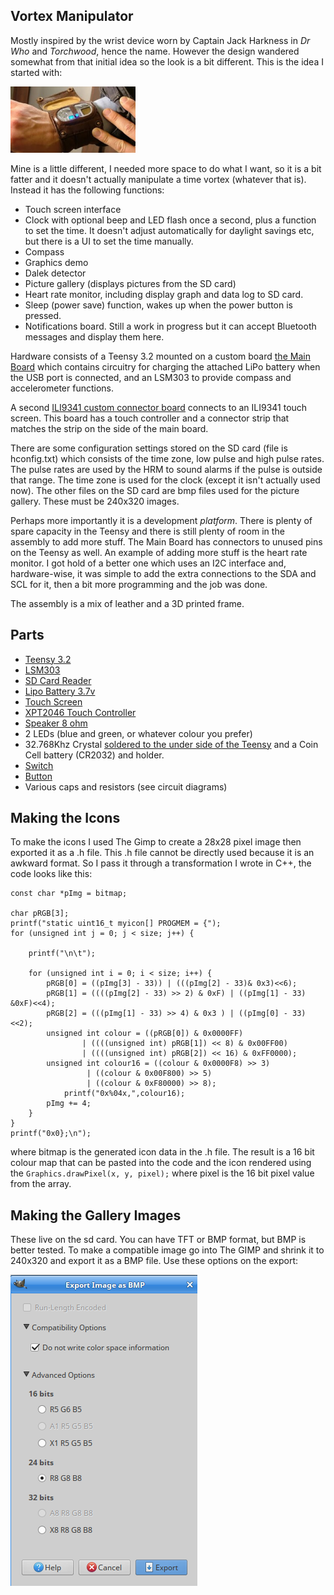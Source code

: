 Vortex Manipulator
--

Mostly inspired by the wrist device worn by Captain Jack Harkness in _Dr Who_ and _Torchwood_, hence the name. However the design wandered somewhat from that initial idea so the look is a bit different. This is the idea I started with:

<img src="images/wriststrap-300x159.jpg?resize=300%2C159" alt="VM" style="width: 200px;"/>

Mine is a little different, I needed more space to do what I want, so it is a bit fatter and it doesn't actually manipulate a time vortex (whatever that is). Instead it has the following functions:

 * Touch screen interface
 * Clock with optional beep and LED flash once a second, plus a function to set the time. It doesn't adjust automatically for daylight savings etc, but there is a UI to set the time manually.
 * Compass
 * Graphics demo
 * Dalek detector
 * Picture gallery (displays pictures from the SD card)
 * Heart rate monitor, including display graph and data log to SD card.
 * Sleep (power save) function, wakes up when the power button is pressed.
 * Notifications board. Still a work in progress but it can accept Bluetooth messages and display them here.

Hardware consists of a Teensy 3.2 mounted on a custom board [the Main Board](eagle/MainBoard/Readme.md) which contains circuitry for charging the attached LiPo battery when the USB port is connected, and an LSM303 to provide compass and accelerometer functions.

A second [ILI9341 custom connector board](eagle/ILI9341-Touch-connector/Readme.md) connects to an ILI9341 touch screen. This board has a touch controller and a connector strip that matches the strip on the side of the main board.

There are some configuration settings stored on the SD card (file is hconfig.txt) which consists of the time zone, low pulse and high pulse rates. The pulse rates are used by the HRM to sound alarms if the pulse is outside that range. The time zone is used for the clock (except it isn't actually used now). The other files on the SD card are bmp files used for the picture gallery. These must be 240x320 images.

Perhaps more importantly it is a development _platform_. There is plenty of spare capacity in the Teensy and there is still plenty of room in the assembly to add more stuff. The Main Board has connectors to unused pins on the Teensy as well. An example of adding more stuff is the heart rate monitor. I got hold of a better one which uses an I2C interface and, hardware-wise, it was simple to add the extra connections to the SDA and SCL for it, then a bit more programming and the job was done.

The assembly is a mix of leather and a 3D printed frame.

Parts
--

 * [Teensy 3.2](https://www.pjrc.com/store/teensy32.html)
 * [LSM303](http://nz.element14.com/stmicroelectronics/lsm303dlhc/sensor-3-ch-accel-mag-mod-14lga/dp/2068595)
 * [SD Card Reader](https://www.aliexpress.com/item/Free-Shipping-5PCS-67840-8001-Conn-SD-Card-HDR-9-POS-Solder-RA-SMD-Embossed-T/32651979617.html?spm=2114.01010208.3.8.SHXu2I&ws_ab_test=searchweb0_0,searchweb201602_3_10152_10065_10151_10068_436_10136_10157_10137_10060_10138_10155_10062_10156_10154_10056_10055_10054_10059_100032_100033_100031_10099_10103_10102_10096_10147_10052_10053_10050_10107_10142_10051_10084_10083_10080_10082_10081_10110_10175_10111_10112_10113_10114_10181_10037_10183_10182_10185_10033_10032_10078_10079_10077_10073_10070_10123,searchweb201603_2,ppcSwitch_4&btsid=7b9c1a86-e8c1-4082-b529-14cabbf02189&algo_expid=712bfc6c-3058-4115-9f9d-6d221787d2ec-1&algo_pvid=712bfc6c-3058-4115-9f9d-6d221787d2ec)
 * [Lipo Battery 3.7v](https://www.aliexpress.com/item/3-7V-1000mah-753050-Lithium-Polymer-LiPo-Rechargeable-Battery-For-Mp3-MP4-MP5-DVD-PAD-mobile/32293277274.html?spm=2114.01010208.3.15.W3GGuF&ws_ab_test=searchweb0_0,searchweb201602_3_10152_10065_10151_10068_436_10136_10157_10137_10060_10138_10155_10062_10156_10154_10056_10055_10054_10059_100032_100033_100031_10099_10103_10102_10096_10147_10052_10053_10050_10107_10142_10051_10084_10083_10080_10082_10081_10110_10175_10111_10112_10113_10114_10181_10037_10183_10182_10185_10032_10078_10079_10077_10073_10070_10123,searchweb201603_2,ppcSwitch_4&btsid=7691371f-396d-424d-b6fc-32f0ece90527&algo_expid=46b76ba9-9c3b-4e16-846a-75c4c1e89c21-4&algo_pvid=46b76ba9-9c3b-4e16-846a-75c4c1e89c21)
 * [Touch Screen](https://www.aliexpress.com/item/2-8-2-8-Inch-240x320-SPI-Serial-TFT-Color-LCD-Display-Module-Touch-Panel-Screen/32681743271.html?spm=2114.13010308.0.0.0kiaBY)
 * [XPT2046 Touch Controller](https://www.aliexpress.com/item/Free-shipping-20pcs-lot-XPT2046-2046-TSSOP16-new-original/32639677099.html?spm=2114.13010608.0.0.BkDnSR)
 * [Speaker 8 ohm](https://www.aliexpress.com/item/Manufacturers-direct-sales-round-8-European-1W-speaker-1w8-European-speakers-8-European-1W-speaker-20mm/32777445698.html?spm=2114.10010108.1000014.5.zq1wAZ&traffic_analysisId=recommend_3035_null_null_null&scm=1007.13338.79672.000000000000000&pvid=fb37bd47-3760-417f-b739-e97fcb0411c1&tpp=1)
 * 2 LEDs (blue and green, or whatever colour you prefer)
 * 32.768Khz Crystal [soldered to the under side of the Teensy](https://www.pjrc.com/teensy/td_libs_Time.html) and a Coin Cell battery (CR2032) and holder.
 * [Switch](https://www.aliexpress.com/item/MINI-micro-Slide-Switch-On-OFF-2-Position-1P2T-SPDT-Miniature-Horizontal-Slide-Switch-SMD-7/32655484942.html?spm=2114.01010208.3.1.kFgw4d&ws_ab_test=searchweb0_0,searchweb201602_3_10152_10065_10151_10068_436_10136_10157_10137_10060_10138_10155_10062_10156_10154_10056_10055_10054_10059_100032_100033_100031_10099_10103_10102_10096_10147_10052_10053_10050_10107_10142_10051_10084_10083_10080_10082_10081_10110_10175_10111_10112_10113_10114_10181_10037_10183_10182_10185_10032_10078_10079_10077_10073_10070_10123,searchweb201603_2,ppcSwitch_4&btsid=4943b00a-2810-4553-922c-abebd41b5fcd&algo_expid=9ef925ce-c813-4853-b9b8-157b1cc2ff52-0&algo_pvid=9ef925ce-c813-4853-b9b8-157b1cc2ff52)
 * [Button](https://www.aliexpress.com/item/Promotion-Amico-100-Pcs-6x6x4-5mm-Panel-PCB-Momentary-Tactile-Tact-Push-Button-Switch-4-Pin/32563399489.html?spm=2114.10010108.1000014.1.VHE2ua&traffic_analysisId=recommend_3035_null_null_null&scm=1007.13338.79672.000000000000000&pvid=3f217487-ecad-45bd-a56f-eb5fef49d540&tpp=1)
 * Various caps and resistors (see circuit diagrams)
 
Making the Icons
--

To make the icons I used The Gimp to create a 28x28 pixel image then exported it as a .h file. This .h file cannot be directly used because it is an awkward format. So I pass it through a transformation I wrote in C++, the code looks like this:

```
const char *pImg = bitmap;

char pRGB[3];
printf("static uint16_t myicon[] PROGMEM = {");
for (unsigned int j = 0; j < size; j++) {

	printf("\n\t");

	for (unsigned int i = 0; i < size; i++) {
		pRGB[0] = ((pImg[3] - 33)) | (((pImg[2] - 33)& 0x3)<<6);
		pRGB[1] = ((((pImg[2] - 33) >> 2) & 0xF) | ((pImg[1] - 33) &0xF)<<4);
		pRGB[2] = (((pImg[1] - 33) >> 4) & 0x3 ) | ((pImg[0] - 33)<<2);
		unsigned int colour = ((pRGB[0]) & 0x0000FF)
				| ((((unsigned int) pRGB[1]) << 8) & 0x00FF00)
				| ((((unsigned int) pRGB[2]) << 16) & 0xFF0000);
		unsigned int colour16 = ((colour & 0x0000F8) >> 3)
		         | ((colour & 0x00F800) >> 5)
		         | ((colour & 0xF80000) >> 8);
			printf("0x%04x,",colour16);
		pImg += 4;
	}
}
printf("0x0};\n");
```
where bitmap is the generated icon data in the .h file. The result is a 16 bit colour map that can be pasted into the code and the icon rendered using the `Graphics.drawPixel(x, y, pixel);` where pixel is the 16 bit pixel value from the array.

Making the Gallery Images
--

These live on the sd card. You can have TFT or BMP format, but BMP is better tested.
To make a compatible image go into The GIMP and shrink it to 240x320 and export it as a BMP file. Use these options on the export:

<img src="images/gimp-export.png"/>
